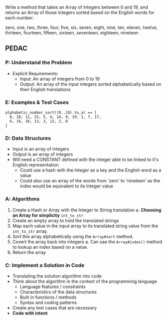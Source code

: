 Write a method that takes an Array of Integers between 0 and 19, and returns an Array of those Integers sorted based on the English words for each number:

zero, one, two, three, four, five, six, seven, eight, nine, ten, eleven, twelve, thirteen, fourteen, fifteen, sixteen, seventeen, eighteen, nineteen

## PEDAC

### P: Understand the Problem

- Explicit Requirements:
  - Input: An array of integers from 0 to 19
  - Output: An array of the input integers sorted alphabetically based on their English translations

### E: Examples & Test Cases

    alphabetic_number_sort((0..19).to_a) == [
      8, 18, 11, 15, 5, 4, 14, 9, 19, 1, 7, 17,
      6, 16, 10, 13, 3, 12, 2, 0
    ]

### D: Data Structures

- Input is an array of integers
- Output is an array of integers
- Will need a CONSTANT defined with the integer able to be linked to it's English representation
  - Could use a hash with the Integer as a key and the English word as a value
  - Could also use an array of the words from 'zero' to 'nineteen' as the index would be equivalent to its Integer value

### A: Algorithms

1. Create a Hash or Array with the Integer to String translation
  a. **Choosing an Array for simplicity** `int_to_str`
2. Create an empty array to hold the translated strings
3. Map each value in the input array to its translated string value from the `int_to_str` array.
4. Sort this array alphabetically using the `Array#sort` method.
5. Covert the array back into integers
  a. Can use the `Array#index()` method to lookup an index based on a value. 
6. Return the array

### C: Implement a Solution in Code

- Translating the solution algorithm into code
- Think about the algorithm in the context of the programming language
  - Language features / constraints
  - Characteristics of the data structures
  - Built in functions / methods
  - Syntax and coding patterns
- Create any test cases that are necessary
- **Code with intent**